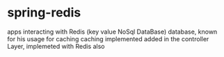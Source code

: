 # spring-redis
apps interacting with Redis (key value NoSql DataBase) database, known for his usage for caching
caching implemented added in the controller Layer, implemeted with Redis also
